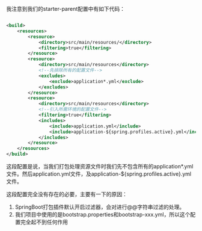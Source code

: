 我注意到我们的starter-parent配置中有如下代码：

~~~ xml

<build>
    <resources>
        <resource>
            <directory>src/main/resources/</directory>
            <filtering>true</filtering>
        </resource>
        <resource>
            <directory>src/main/resources</directory>
            <!--先排除所有的配置文件-->
            <excludes>
                <exclude>application*.yml</exclude>
            </excludes>
        </resource>
        <resource>
            <directory>src/main/resources</directory>
            <!--引入所需环境的配置文件-->
            <filtering>true</filtering>
            <includes>
                <include>application.yml</include>
                <include>application-${spring.profiles.active}.yml</include>
            </includes>
        </resource>
    </resources>
</build>

~~~

这段配置是说，当我们打包处理资源文件时我们先不包含所有的application*.yml文件。然后application.yml文件，及application-${spring.profiles.active}.yml文件。

这段配置完全没有存在的必要，主要有一下的原因：

1. SpringBoot打包插件默认开启过滤器，会对进行@@字符串过滤的处理。
2. 我们项目中使用的是bootstrap.properties和bootstrap-xxx.yml，所以这个配置完全起不到任何作用